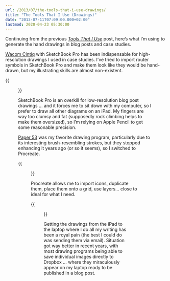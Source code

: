```yaml
---
url: /2013/07/the-tools-that-i-use-drawings/
title: "The Tools That I Use (Drawings)"
date: "2013-07-11T07:09:00.000+02:00"
lastmod: 2020-04-23 05:30:00
---
```


Continuing from the previous [*Tools That I Use*](/2013/06/the-tools-that-i-use-webinars/) post, here’s what I’m using to generate the hand drawings in blog posts and case studies.

[Wacom Cintiq](https://www.wacom.com/en-us/products/pen-displays/wacom-cintiq) with SketchBook Pro has been indispensable for high-resolution drawings I used in case studies. I’ve tried to import router symbols in SketchBook Pro and make them look like they would be hand-drawn, but my illustrating skills are almost non-existent.

{{<figure src="https://www.ipspace.net/wk/images/thumb/4/4b/ExL2DCI_Figure_1_-_Physical_topology.jpg/500px-ExL2DCI_Figure_1_-_Physical_topology.jpg" caption="Typical SketchBook Pro drawing">}}

SketchBook Pro is an overkill for low-resolution blog post drawings … and it forces me to sit down with my computer, so I prefer to draw all other diagrams on an iPad. My fingers are way too clumsy and fat (supposedly rock climbing helps to make them oversized), so I’m relying on Apple Pencil to get some reasonable precision.

[Paper 53](http://www.fiftythree.com) was my favorite drawing program, particularly due to its interesting brush-resembling strokes, but they stopped enhancing it years ago (or so it seems), so I switched to Procreate.

{{<figure src="/2013/07/s500-VARP_Spine_SomeLeaf.png" caption="Typical Paper 53 drawing">}}

Procreate allows me to import icons, duplicate them, place them onto a grid, use layers... close to ideal for what I need.

{{<figure src="/2020/04/IBGP-RR.jpg" caption="Typical Procreate drawing">}}

Getting the drawings from the iPad to the laptop where I do all my writing has been a royal pain (the best I could do was sending them via email). Situation got way better in recent years, with most drawing programs being able to save individual images directly to Dropbox … where they miraculously appear on my laptop ready to be published in a blog post.

